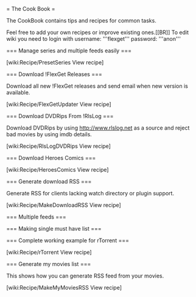 = The Cook Book =

The CookBook contains tips and recipes for common tasks.

Feel free to add your own recipes or improve existing ones.[[BR]]
To edit wiki you need to login with username: '''flexget''' password: '''anon'''

=== Manage series and multiple feeds easily ===

[wiki:Recipe/PresetSeries View recipe]


=== Download !FlexGet Releases ===

Download all new !FlexGet releases and send email when new version is available.

[wiki:Recipe/FlexGetUpdater View recipe]

=== Download DVDRips From !RlsLog ===

Download DVDRips by using http://www.rlslog.net as a source and reject bad movies by using imdb details.

[wiki:Recipe/RlsLogDVDRips View recipe]

=== Download Heroes Comics ===

[wiki:Recipe/HeroesComics View recipe]

=== Generate download RSS ===

Generate RSS for clients lacking watch directory or plugin support.

[wiki:Recipe/MakeDownloadRSS View recipe]

=== Multiple feeds ===

=== Making single must have list ===

=== Complete working example for rTorrent ===

[wiki:Recipe/rTorrent View recipe]

=== Generate my movies list ===

This shows how you can generate RSS feed from your movies.

[wiki:Recipe/MakeMyMoviesRSS View recipe]